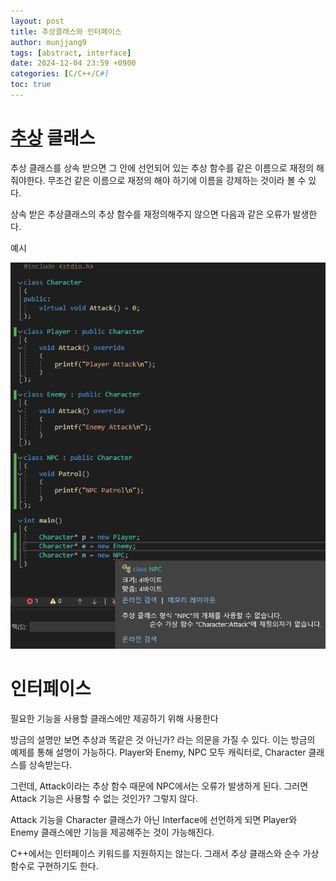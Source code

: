 ```yaml
---
layout: post
title: 추상클래스와 인터페이스
author: munjjang9
tags: [abstract, interface]
date: 2024-12-04 23:59 +0900
categories: [C/C++/C#]
toc: true
---
```

# [추상](https://munjjang9.github.io/c/c++/2024/12/03/Virtual-Abstract/#%EC%B6%94%EC%83%81--abstract-) 클래스

추상 클래스를 상속 받으면 그 안에 선언되어 있는 추상 함수를 같은 이름으로 재정의 해줘야한다. 무조건 같은 이름으로 재정의 해야 하기에 이름을 강제하는 것이라 볼 수 있다.

상속 받은 추상클래스의 추상 함수를 재정의해주지 않으면 다음과 같은 오류가 발생한다.

예시

![Abstract Error](/assets/images/AbstractError.png "Abstract Error")

# 인터페이스

필요한 기능을 사용할 클래스에만 제공하기 위해 사용한다

방금의 설명만 보면 추상과 똑같은 것 아닌가? 라는 의문을 가질 수 있다. 이는 방금의 예제를 통해 설명이 가능하다. Player와 Enemy, NPC 모두 캐릭터로, Character 클래스를 상속받는다.

그런데, Attack이라는 추상 함수 때문에 NPC에서는 오류가 발생하게 된다. 그러면 Attack 기능은 사용할 수 없는 것인가? 그렇지 않다.

Attack 기능을 Character 클래스가 아닌 Interface에 선언하게 되면 Player와 Enemy 클래스에만 기능을 제공해주는 것이 가능해진다.

C++에서는 인터페이스 키워드를 지원하지는 않는다. 그래서 추상 클래스와 순수 가상 함수로 구현하기도 한다.